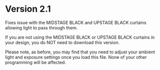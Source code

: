 <h1>Version 2.1</h1>

Fixes issue with the MIDSTAGE BLACK and UPSTAGE BLACK curtains allowing light to pass through them. 

If you are not using the MIDSTAGE BLACK or UPSTAGE BLACK curtains in your design, you do NOT need to download this version. 

Please note, as before, you may find that you need to adjust your ambient light and exposure settings once you load this file. None of your other programming will be affected.
